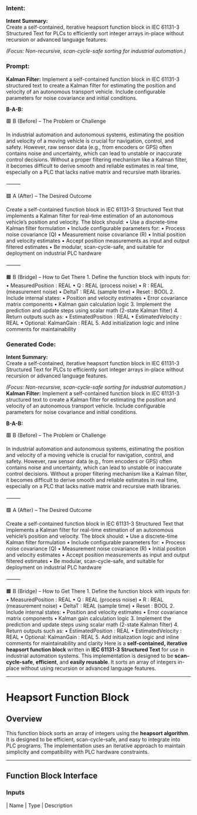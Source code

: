 ### Intent:
**Intent Summary:**  
Create a self-contained, iterative heapsort function block in IEC 61131-3 Structured Text for PLCs to efficiently sort integer arrays in-place without recursion or advanced language features.  

*(Focus: Non-recursive, scan-cycle-safe sorting for industrial automation.)*

### Prompt:
**Kalman Filter:**
Implement a self-contained function block in IEC 61131-3 structured text to create a Kalman filter for estimating the position and velocity of an autonomous transport vehicle. Include configurable parameters for noise covariance and initial conditions.

**B-A-B:**

🟥 B (Before) – The Problem or Challenge

In industrial automation and autonomous systems, estimating the position and velocity of a moving vehicle is crucial for navigation, control, and safety. However, raw sensor data (e.g., from encoders or GPS) often contains noise and uncertainty, which can lead to unstable or inaccurate control decisions. Without a proper filtering mechanism like a Kalman filter, it becomes difficult to derive smooth and reliable estimates in real time, especially on a PLC that lacks native matrix and recursive math libraries.

⸻

🟩 A (After) – The Desired Outcome

Create a self-contained function block in IEC 61131-3 Structured Text that implements a Kalman filter for real-time estimation of an autonomous vehicle’s position and velocity. The block should:
	•	Use a discrete-time Kalman filter formulation
	•	Include configurable parameters for:
	•	Process noise covariance (Q)
	•	Measurement noise covariance (R)
	•	Initial position and velocity estimates
	•	Accept position measurements as input and output filtered estimates
	•	Be modular, scan-cycle-safe, and suitable for deployment on industrial PLC hardware

⸻

🟧 B (Bridge) – How to Get There
	1.	Define the function block with inputs for:
	•	MeasuredPosition : REAL
	•	Q : REAL (process noise)
	•	R : REAL (measurement noise)
	•	DeltaT : REAL (sample time)
	•	Reset : BOOL
	2.	Include internal states:
	•	Position and velocity estimates
	•	Error covariance matrix components
	•	Kalman gain calculation logic
	3.	Implement the prediction and update steps using scalar math (2-state Kalman filter)
	4.	Return outputs such as:
	•	EstimatedPosition : REAL
	•	EstimatedVelocity : REAL
	•	Optional: KalmanGain : REAL
	5.	Add initialization logic and inline comments for maintainability

### Generated Code:
**Intent Summary:**  
Create a self-contained, iterative heapsort function block in IEC 61131-3 Structured Text for PLCs to efficiently sort integer arrays in-place without recursion or advanced language features.  

*(Focus: Non-recursive, scan-cycle-safe sorting for industrial automation.)*
**Kalman Filter:**
Implement a self-contained function block in IEC 61131-3 structured text to create a Kalman filter for estimating the position and velocity of an autonomous transport vehicle. Include configurable parameters for noise covariance and initial conditions.

**B-A-B:**

🟥 B (Before) – The Problem or Challenge

In industrial automation and autonomous systems, estimating the position and velocity of a moving vehicle is crucial for navigation, control, and safety. However, raw sensor data (e.g., from encoders or GPS) often contains noise and uncertainty, which can lead to unstable or inaccurate control decisions. Without a proper filtering mechanism like a Kalman filter, it becomes difficult to derive smooth and reliable estimates in real time, especially on a PLC that lacks native matrix and recursive math libraries.

⸻

🟩 A (After) – The Desired Outcome

Create a self-contained function block in IEC 61131-3 Structured Text that implements a Kalman filter for real-time estimation of an autonomous vehicle’s position and velocity. The block should:
	•	Use a discrete-time Kalman filter formulation
	•	Include configurable parameters for:
	•	Process noise covariance (Q)
	•	Measurement noise covariance (R)
	•	Initial position and velocity estimates
	•	Accept position measurements as input and output filtered estimates
	•	Be modular, scan-cycle-safe, and suitable for deployment on industrial PLC hardware

⸻

🟧 B (Bridge) – How to Get There
	1.	Define the function block with inputs for:
	•	MeasuredPosition : REAL
	•	Q : REAL (process noise)
	•	R : REAL (measurement noise)
	•	DeltaT : REAL (sample time)
	•	Reset : BOOL
	2.	Include internal states:
	•	Position and velocity estimates
	•	Error covariance matrix components
	•	Kalman gain calculation logic
	3.	Implement the prediction and update steps using scalar math (2-state Kalman filter)
	4.	Return outputs such as:
	•	EstimatedPosition : REAL
	•	EstimatedVelocity : REAL
	•	Optional: KalmanGain : REAL
	5.	Add initialization logic and inline comments for maintainability and clarity
Here is a **self-contained, iterative heapsort function block** written in **IEC 61131-3 Structured Text** for use in industrial automation systems. This implementation is designed to be **scan-cycle-safe**, **efficient**, and **easily reusable**. It sorts an array of integers in-place without using recursion or advanced language features.

---

# Heapsort Function Block

## Overview

This function block sorts an array of integers using the **heapsort algorithm**. It is designed to be efficient, scan-cycle-safe, and easy to integrate into PLC programs. The implementation uses an iterative approach to maintain simplicity and compatibility with PLC hardware constraints.

---

## Function Block Interface

### Inputs

| Name       | Type    | Description
